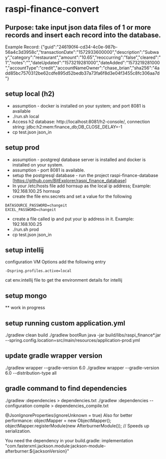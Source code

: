 # raspi-finance-convert

## Purpose: take input json data files of 1 or more records and insert each record into the database.
Example Record: {"guid":"246190f4-cd34-4c0e-987b-56a4c3d3958c","transactionDate":"1572933600000","description":"Subway","category":"restaurant","amount":"10.65","reoccurring":"false","cleared":"1","notes":"","dateUpdated":"1573219281000","dateAdded":"1573219281000","accountType":"credit","accountNameOwner":"chase_brian","sha256":"4add85bc7570312be62cdfe895d52bedb37a73fa6f8d3e04f3455c8fc306aa7d"}

## setup local (h2)
- assumption - docker is installed on your system; and port 8081 is available
- ./run.sh local
- Access h2 database: http://localhost:8081/h2-console/, connection string: jdbc:h2:mem:finance_db;DB_CLOSE_DELAY=-1
- cp test.json json_in

## setup prod
- assumption - postgreql database server is installed and docker is installed on your system.
- assumption - port 8081 is available.
- setup the postgresql database - run the project raspi-finance-database [https://github.com/BitExplorer/raspi_finance_database]
- In your /etc/hosts file add hornsup as the local ip address; Example: 192.168.100.25 hornsup
- create the file env.secrets and set a value for the following
```
DATASOURCE_PASSWORD=changeit
EXCEL_PASSWORD=changeit
```
- create a file called ip and put your ip address  in it. Example: 192.168.100.25
- ./run.sh prod
- cp test.json json_in

## setup intellij
configuration VM Options add the following entry
```
-Dspring.profiles.active=local
```
cat env.intellij file to get the environment details for intellij

## setup mongo
** work in progress

## setup running custom application.yml
./gradlew clean build
./gradlew bootRun
java -jar build/libs/raspi_finance*.jar --spring.config.location=src/main/resources/application-prod.yml

## update gradle wrapper version
./gradlew wrapper --gradle-version 6.0
./gradlew wrapper --gradle-version 6.0 --distribution-type all

## gradle command to find dependencies
./gradlew :dependencies > dependencies.txt
./gradlew :dependencies --configuration compile > dependencies_compile.txt

@JsonIgnoreProperties(ignoreUnknown = true)
Also for better performance:
objectMapper = new ObjectMapper();
objectMapper.registerModule(new AfterburnerModule());   // Speeds up serialization.

You need the dependency in your build.gradle:
implementation "com.fasterxml.jackson.module:jackson-module-afterburner:${jacksonVersion}"
